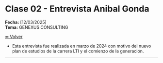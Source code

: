 # Clase 02 - Entrevista Anibal Gonda

**Fecha:** [12/03/2025]  
**Tema:** GENEXUS CONSULTING

[⬅ Volver](README.md) 

- Esta entrevista fue realizada en marzo de 2024 con motivo del nuevo plan de estudios de la carrera LTI y el comienzo de la generación.  
---



